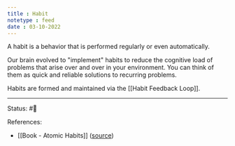 ```yaml
---
title : Habit
notetype : feed
date : 03-10-2022
---
```


A habit is a behavior that is performed regularly or even automatically. 

Our brain evolved to "implement" habits to reduce the cognitive load of problems that arise over and over in your environment. You can think of them as quick and reliable solutions to recurring problems.

Habits are formed and maintained via the [[Habit Feedback Loop]]. 





-----

Status: #🌱 

References:
- [[Book - Atomic Habits]] ([source](https://www.amazon.com/gp/product/0735211299/ref=as_li_qf_asin_il_tl))